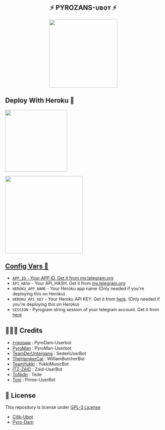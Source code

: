 <h2 align="center"> 
    ⚡ PYROZANS-ᴜʙᴏᴛ ⚡
</h2>

<p align="center">
  <a href="#"><img src="https://telegra.ph/file/2b48ebf6e8db4825a7676.jpg" width="220" height="220"></a> </br>
</p>

## Deploy With Heroku 💌

<p align="left">
<a href="https://heroku.com/deploy?template=https://github.com/damsyx/PyroDam"><img src="https://img.shields.io/badge/Deploy%20To%20Heroku-blueviolet?style=for-the-badge&logo=heroku" width="200""/</a>
<p align="left">
<a href="https://telegram.dog/XTZ_HerokuBot?start=ZGFtc3l4L1B5cm9EYW0gbWFpbg"><img src="https://img.shields.io/badge/Deploy%20To%20Bot Heroku-blueviolet?style=for-the-badge&logo=heroku" width="250""/</a>    

## Config Vars 📑

- `APP_ID` - Your APP ID. Get it from [my.telegram.org](my.telegram.org)
- `API_HASH` - Your API_HASH. Get it from [my.telegram.org](my.telegram.org)
- `HEROKU_APP_NAME` - Your Heroku app name (Only needed if you're deploying this on Heroku)
- `HEROKU_API_KEY` - Your Heroku API KEY. Get it from [here](https://dashboard.heroku.com/account). (Only needed if you're deploying this on Heroku)
- `SESSION` - Pyrogram string session of your telegram account. Get it from [here](t.me/CilikSupport)

## 👨🏻‍💻 Credits

-  [ᴘʏʀᴏᴅᴀᴍ](https://githuh.com/damsyx/PyroDam) : PyroDam-Userbot
-  [PyroMan](https://github.com/mrismanaziz/PyroMan-Userbot) : PyroMan-Userbot
-  [TeamDerUntergang](https://github.com/TeamDerUntergang/Telegram-SedenUserBot) : SedenUserBot
-  [TheHamkerCat](https://github.com/TheHamkerCat/WilliamButcherBot) : WilliamButcherBot
-  [TeamYukki](https://github.com/TeamYukki/YukkiMusicBot) : YukkiMusicBot
-  [ITZ-ZAID](https://github.com/ITZ-ZAID) : Zaid-UserBot
-  [Tofikdn](https://github.com/tofikdn) : Tede
-  [Toni](https://github.com/Toni880) : Prime-UserBot

## 📑 License
This repository is license under [GPL-3 License](https://github.com/damsyx/PyroDam/blob/master/LICENSE)

- [Cilik-Ubot](https://github.com/grey423/Cilik-Ubot)
- [Pyro-Dam](https://github.com/damsyx/PyroDam)
